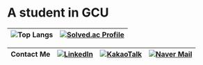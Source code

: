 # A student in GCU
| <center>![Top Langs](https://github-readme-stats.vercel.app/api/top-langs/?username=zero-bean&layout=compact)</center> | <center>[![Solved.ac Profile](http://mazassumnida.wtf/api/v2/generate_badge?boj=rkcjs2020)](https://solved.ac/rkcjs2020/)</center> |
|:---:|:---:|


| Contact Me | [![LinkedIn](https://img.shields.io/badge/LinkedIn-0A66C2?style=for-the-badge&logo=linkedin&logoColor=white)](https://www.linkedin.com/in/%EC%98%81%EB%B9%88-%EB%B0%95-b59306376?utm_source=share&utm_campaign=share_via&utm_content=profile&utm_medium=android_app) | [![KakaoTalk](https://img.shields.io/badge/KakaoTalk-FFCD00?style=for-the-badge&logo=kakaotalk&logoColor=000000)](https://open.kakao.com/o/skGK63Jh) | [![Naver Mail](https://img.shields.io/badge/Naver%20Mail-03C75A?style=for-the-badge&logo=naver&logoColor=white)](mailto:suplem07@naver.com) |
|:-----------:|:-----------------------------------------------------------------------------------------------------------------------------------------------------------:|:--------------------------------------------------------------------------------------------------------------------------------------:|:-----------------------------------------------------------------------------------------------------------------------------------------------------:|


